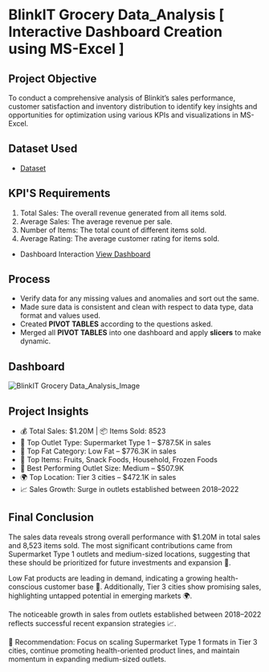 # BlinkIT Grocery Data_Analysis [ Interactive Dashboard Creation using MS-Excel ]
## Project Objective
To conduct a comprehensive analysis of Blinkit’s sales performance, customer satisfaction and inventory distribution to identify key insights and opportunities for optimization using various KPIs and visualizations in MS-Excel.

## Dataset Used
- <a href="https://github.com/AritroPaul23/Data_Analysis_Dashboard/blob/main/BlinkIT%20Grocery%20Data_Analysis.xlsx">Dataset</a>

## KPI'S Requirements
1. Total Sales: The overall revenue generated from all items sold.
2. Average Sales: The average revenue per sale.
3. Number of Items: The total count of different items sold.
4. Average Rating: The average customer rating for items sold.

- Dashboard Interaction <a href="https://github.com/AritroPaul23/Data_Analysis_Dashboard/blob/main/BlinkIT%20Grocery%20Data_Analysis_Image.png">View Dashboard</a>

## Process
- Verify data for any missing values and anomalies and sort out the same.
- Made sure data is consistent and clean with respect to data type, data format and values used.
- Created **PIVOT TABLES** according to the questions asked.
- Merged all **PIVOT TABLES** into one dashboard and apply **slicers** to make dynamic.

## Dashboard

![BlinkIT Grocery Data_Analysis_Image](https://github.com/user-attachments/assets/4e210619-36ae-4c8d-b68d-0cbc5fa5dcf2)

## Project Insights

- 💰 Total Sales: $1.20M | 📦 Items Sold: 8523
- 🛒 Top Outlet Type: Supermarket Type 1 – $787.5K in sales
- 🥗 Top Fat Category: Low Fat – $776.3K in sales
- 🥬 Top Items: Fruits, Snack Foods, Household, Frozen Foods
- 🏢 Best Performing Outlet Size: Medium – $507.9K
- 🌍 Top Location: Tier 3 cities – $472.1K in sales
- 📈 Sales Growth: Surge in outlets established between 2018–2022

## Final Conclusion

The sales data reveals strong overall performance with $1.20M in total sales and 8,523 items sold. The most significant contributions came from Supermarket Type 1 outlets and medium-sized locations, suggesting that these should be prioritized for future investments and expansion 🏬.

Low Fat products are leading in demand, indicating a growing health-conscious customer base 🥗. Additionally, Tier 3 cities show promising sales, highlighting untapped potential in emerging markets 🌍.

The noticeable growth in sales from outlets established between 2018–2022 reflects successful recent expansion strategies 📈.

🔎 Recommendation: Focus on scaling Supermarket Type 1 formats in Tier 3 cities, continue promoting health-oriented product lines, and maintain momentum in expanding medium-sized outlets.
